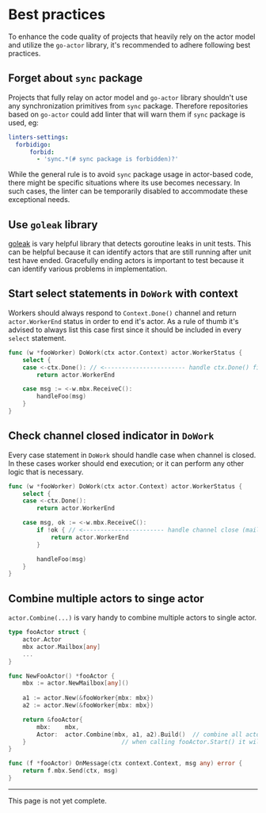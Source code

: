 # Best practices

To enhance the code quality of projects that heavily rely on the actor model and utilize the `go-actor` library, it's recommended to adhere following best practices.

## Forget about `sync` package

Projects that fully relay on actor model and `go-actor` library shouldn't use any synchronization primitives from `sync` package. Therefore repositories based on `go-actor` could add linter that will warn them if `sync` package is used, eg:

```yml
linters-settings:
  forbidigo:
      forbid:
        - 'sync.*(# sync package is forbidden)?'
```

While the general rule is to avoid `sync` package usage in actor-based code, there might be specific situations where its use becomes necessary. In such cases, the linter can be temporarily disabled to accommodate these exceptional needs.

## Use `goleak` library

[goleak](https://github.com/uber-go/goleak) is vary helpful library that detects goroutine leaks in unit tests. This can be helpful because it can identify actors that are still running after unit test have ended. Gracefully ending actors is important to test because it can identify various problems in implementation.

## Start select statements in `DoWork` with context

Workers should always respond to `Context.Done()` channel and return `actor.WorkerEnd` status in order to end it's actor. As a rule of thumb it's advised to always list this case first since it should be included in every `select` statement.

```go
func (w *fooWorker) DoWork(ctx actor.Context) actor.WorkerStatus {
	select {
	case <-ctx.Done(): // <----------------------- handle ctx.Done() first
		return actor.WorkerEnd

	case msg := <-w.mbx.ReceiveC():
		handleFoo(msg)
	}
}
```

## Check channel closed indicator in `DoWork`

Every case statement in `DoWork` should handle case when channel is closed. In these cases worker should end execution; or it can perform any other logic that is necessary.

```go
func (w *fooWorker) DoWork(ctx actor.Context) actor.WorkerStatus {
	select {
	case <-ctx.Done():
		return actor.WorkerEnd

	case msg, ok := <-w.mbx.ReceiveC():
		if !ok { // <----------------------- handle channel close (mailbox stop) case
			return actor.WorkerEnd
		}

		handleFoo(msg)
	}
}
```

## Combine multiple actors to singe actor

`actor.Combine(...)` is vary handy to combine multiple actors to single actor.

```go
type fooActor struct {
	actor.Actor
	mbx actor.Mailbox[any]
	...
}

func NewFooActor() *fooActor {
	mbx := actor.NewMailbox[any]()
	
	a1 := actor.New(&fooWorker{mbx: mbx})
	a2 := actor.New(&fooWorker{mbx: mbx})

	return &fooActor{
		mbx: 	mbx,
		Actor: 	actor.Combine(mbx, a1, a2).Build()	// combine all actors to single actor and initialize embeded actor of fooActor struct.
	}							// when calling fooActor.Start() it will start all actors at once.
}

func (f *fooActor) OnMessage(ctx context.Context, msg any) error {
	return f.mbx.Send(ctx, msg)
}

```

---

This page is not yet complete.
